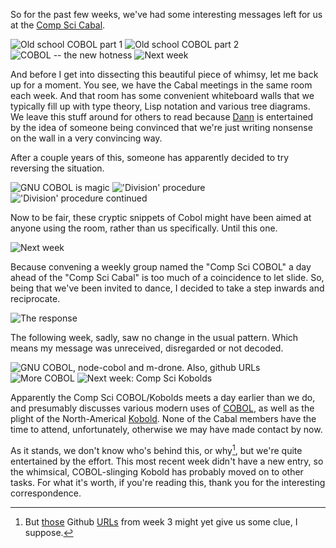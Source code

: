 So for the past few weeks, we've had some interesting messages left for us at the [Comp Sci Cabal](http://compscicabal.github.io/).

![Old school COBOL part 1](/static/img/comp-sci-cobol/week-1--01.jpg)
![Old school COBOL part 2](/static/img/comp-sci-cobol/week-1--02.jpg)
![COBOL -- the new hotness](/static/img/comp-sci-cobol/week-1--03.jpg)
![Next week](/static/img/comp-sci-cobol/week-1--04.jpg)

And before I get into dissecting this beautiful piece of whimsy, let me back up for a moment. You see, we have the Cabal meetings in the same room each week. And that room has some convenient whiteboard walls that we typically fill up with type theory, Lisp notation and various tree diagrams. We leave this stuff around for others to read because [Dann](https://github.com/dxnn) is entertained by the idea of someone being convinced that we're just writing nonsense on the wall in a very convincing way.

After a couple years of this, someone has apparently decided to try reversing the situation.

![GNU COBOL is magic](/static/img/comp-sci-cobol/week-2--01.jpg)
!['Division' procedure](/static/img/comp-sci-cobol/week-2--02.jpg)
!['Division' procedure continued](/static/img/comp-sci-cobol/week-2--03.jpg)

Now to be fair, these cryptic snippets of Cobol might have been aimed at anyone using the room, rather than us specifically. Until this one.

![Next week](/static/img/comp-sci-cobol/week-2--04.jpg)

Because convening a weekly group named the "Comp Sci COBOL" a day ahead of the "Comp Sci Cabal" is too much of a coincidence to let slide. So, being that we've been invited to dance, I decided to take a step inwards and reciprocate.

![The response](/static/img/comp-sci-cobol/week-2--response.jpg)

The following week, sadly, saw no change in the usual pattern. Which means my message was unreceived, disregarded or not decoded.

![GNU COBOL, node-cobol and m-drone. Also, github URLs](/static/img/comp-sci-cobol/week-3--01.jpg)
![More COBOL](/static/img/comp-sci-cobol/week-3--02.jpg)
![Next week: Comp Sci Kobolds](/static/img/comp-sci-cobol/week-3--03.jpg)

Apparently the Comp Sci COBOL/Kobolds meets a day earlier than we do, and presumably discusses various modern uses of [COBOL](http://www.tutorialspoint.com/cobol/), as well as the plight of the North-Americal [Kobold](http://www.d20srd.org/srd/monsters/kobold.htm). None of the Cabal members have the time to attend, unfortunately, otherwise we may have made contact by now.

As it stands, we don't know who's behind this, or why[^github-urls], but we're quite entertained by the effort. This most recent week didn't have a new entry, so the whimsical, COBOL-slinging Kobold has probably moved on to other tasks. For what it's worth, if you're reading this, thank you for the interesting correspondence.

[^github-urls]: But [those](https://github.com/IonicaBizau/node-cobol) Github [URLs](https://github.com/felixge/node-ar-drone) from week 3 might yet give us some clue, I suppose.
